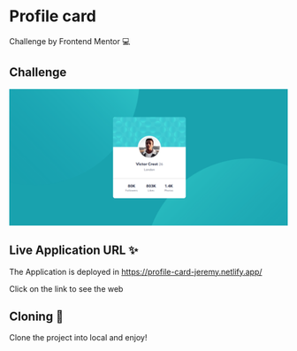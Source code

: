 # Profile card
Challenge by Frontend Mentor 💻

## Challenge
![](doc/capture.png)

## Live Application URL ✨

The Application is deployed in https://profile-card-jeremy.netlify.app/

Click on the link to see the web

## Cloning 🔮

Clone the project into local and enjoy!